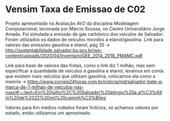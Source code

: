 # Vensim Taxa de Emissao de C02
 Projeto apresentado na Avaliação AV2 da disciplina Modelagem Computacional, lecionada por Márcio Soussa, no Centro Universitário Jorge Amado.
 Foi simulada a emissão de gás carbônico dos veículos de Salvador. Foram utilizados os dados de veículos movidos a etanol/gasolina.
 Link para valores das emissões gasolina e etanol, pág 35  -> http://sustentabilidade.salvador.ba.gov.br/wp-content/uploads/2020/04/InventarioGEE_2014_2018_PMAMC.pdf

Link para base de valores das frotas, como o link diz 1 milhão, mas sem especificar a quantidade de veículos á gasolina e etanol, levamos em conta que existem mais veículos que utilizam gasolina, colocamos ela como a maioria -> https://www.correio24horas.com.br/noticia/nid/salvador-bate-a-marca-de-1-milhao-de-veiculos-nas-ruas/#:~:text=Em%20julho%2C%20Salvador%20atingiu%20a,al%C3%A9m%20de%2022%20mil%20caminh%C3%B5es

Valores para Km médios rodados foram fictícios, só achamos valores por estado, então utilizamos um aproximado.

